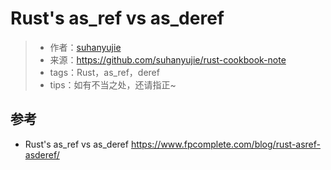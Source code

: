 # Rust's as_ref vs as_deref
>* 作者：[suhanyujie](https://github.com/suhanyujie)
>* 来源：https://github.com/suhanyujie/rust-cookbook-note
>* tags：Rust，as_ref，deref
>* tips：如有不当之处，还请指正~



## 参考
* Rust's as_ref vs as_deref https://www.fpcomplete.com/blog/rust-asref-asderef/

